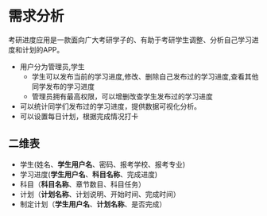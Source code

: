 # 需求分析
考研进度应用是一款面向广大考研学子的、有助于考研学生调整、分析自己学习进度和计划的APP。


* 用户分为管理员,学生
    * 学生可以发布当前的学习进度,修改、删除自己发布过的学习进度,查看其他同学发布的学习进度
    * 管理员拥有最高权限，可以增删改查学生发布过的学习进度
* 可以统计同学们发布过的学习进度，提供数据可视化分析。
* 可以设置每日计划，根据完成情况打卡


## 二维表
* 学生(姓名、**学生用户名**、密码、报考学校、报考专业)
* 学习进度(**学生用户名**、**科目名称**、完成进度)
* 科目（**科目名称**、章节数目、科目任务）
* 计划（**计划名称**、计划说明、开始时间、完成时间）
* 制定计划（**学生用户名**、**计划名称**、是否完成）